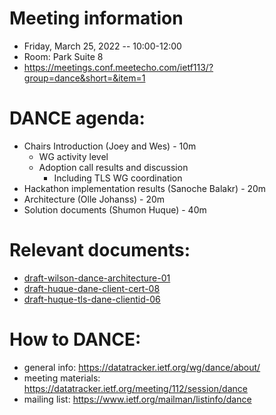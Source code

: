 # Meeting information
- Friday, March 25, 2022 -- 10:00-12:00
- Room: Park Suite 8
- https://meetings.conf.meetecho.com/ietf113/?group=dance&short=&item=1

# DANCE agenda:

- Chairs Introduction                       (Joey and Wes)   - 10m
    - WG activity level
    - Adoption call results and discussion
        - Including TLS WG coordination
- Hackathon implementation results          (Sanoche Balakr)  - 20m
- Architecture                              (Olle Johanss)    - 20m
- Solution documents                        (Shumon Huque)    - 40m

# Relevant documents:

- [draft-wilson-dance-architecture-01](https://datatracker.ietf.org/doc/draft-wilson-dance-architecture)
- [draft-huque-dane-client-cert-08](https://datatracker.ietf.org/doc/draft-huque-dane-client-cert)
- [draft-huque-tls-dane-clientid-06](https://datatracker.ietf.org/doc/draft-huque-tls-dane-clientid)

# How to DANCE:

- general info: https://datatracker.ietf.org/wg/dance/about/
- meeting materials: https://datatracker.ietf.org/meeting/112/session/dance
- mailing list: https://www.ietf.org/mailman/listinfo/dance
